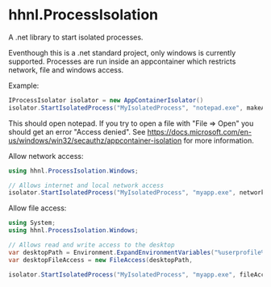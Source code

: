 # hhnl.ProcessIsolation
A .net library to start isolated processes.

Eventhough this is a .net standard project, only windows is currently supported.
Processes are run inside an appcontainer which restricts network, file and windows access.

Example:
``` csharp
IProcessIsolator isolator = new AppContainerIsolator()
isolator.StartIsolatedProcess("MyIsolatedProcess", "notepad.exe", makeApplicationDirectoryReadable: false);
```
This should open notepad. If you try to open a file with "File => Open" you should get an error "Access denied". 
See https://docs.microsoft.com/en-us/windows/win32/secauthz/appcontainer-isolation for more information.

Allow network access:
``` csharp
using hhnl.ProcessIsolation.Windows;

// Allows internet and local network access
isolator.StartIsolatedProcess("MyIsolatedProcess", "myapp.exe", networkPermissions: NetworkPermissions.Internet | NetworkPermissions.LocalNetwork);
```

Allow file access:
``` csharp
using System;
using hhnl.ProcessIsolation.Windows;

// Allows read and write access to the desktop
var desktopPath = Environment.ExpandEnvironmentVariables("%userprofile%\\Desktop");
var desktopFileAccess = new FileAccess(desktopPath, 

isolator.StartIsolatedProcess("MyIsolatedProcess", "myapp.exe", fileAccess: new[] { desktopFileAccess });
```
